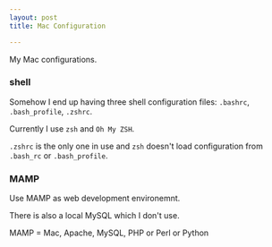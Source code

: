 ```yaml
---
layout: post
title: Mac Configuration

---
```


My Mac configurations.

### shell
Somehow I end up having three shell configuration files: `.bashrc`, `.bash_profile`, `.zshrc`.

Currently I use `zsh` and `Oh My ZSH`.

`.zshrc` is the only one in use and `zsh` doesn't load configuration from `.bash_rc` or `.bash_profile`.

### MAMP

Use MAMP as web development environemnt.

There is also a local MySQL which I don't use.

MAMP = Mac, Apache, MySQL, PHP or Perl or Python